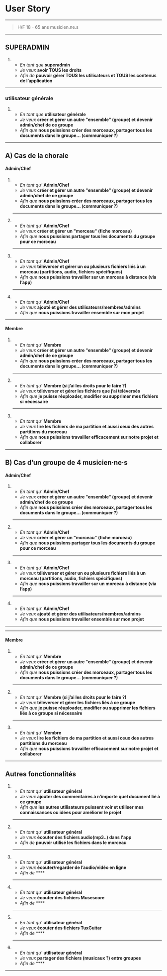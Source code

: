 # User Story

---
> H/F 18 - 65 ans musicien.ne.s
___


<!--* FRENCH VERSION -->

## SUPERADMIN

1.  - *En tant que* **superadmin**
    - *Je veux* **avoir TOUS les droits**
    - *Afin de* **pouvoir gérer TOUS les utilisateurs et TOUS les contenus de l’application**

---

### utilisateur générale

1.  - *En tant que* **utilisateur générale**
    - *Je veux* **créer et gérer un autre "ensemble" (groupe) et devenir admin/chef de ce groupe**
    - *Afin que* **nous puissions créer des morceaux, partager tous les documents dans le groupe… (communiquer ?)**

---

## A) Cas de la chorale

#### Admin/Chef

1.  - *En tant qu’* **Admin/Chef**
    - *Je veux* **créer et gérer un autre "ensemble" (groupe) et devenir admin/chef de ce groupe**
    - *Afin que* **nous puissions créer des morceaux, partager tous les documents dans le groupe… (communiquer ?)**

    ---

2.  - *En tant qu’* **Admin/Chef**
    - *Je veux* **créer et gérer un "morceau" (fiche morceau)**
    - *Afin que* **nous puissions partager tous les documents du groupe pour ce morceau**

    ---

3.  - *En tant qu’* **Admin/Chef**
    - *Je veux* **téléverser et gérer un ou plusieurs fichiers liés à un morceau (partitions, audio, fichiers spécifiques)**
    - *Afin que* **nous puissions travailler sur un morceau à distance (via l’app)**

    ---

4.  - *En tant qu’* **Admin/Chef**
    - *Je veux* **ajouté et gérer des utilisateurs/membres/admins**
    - *Afin que* **nous puissions travailler ensemble sur mon projet**

---

<!-- 4.  - *En tant qu’* **Admin/Chef**
    - *Je veux* **autoriser les utilisateurs de mon groupe à téléverser et gérer un ou plusieurs fichiers liés à un morceau qu’ils ont téléversé**
    - *Afin qu’* **ils puissent réuploader, modifier ou supprimer les fichiers si nécessaire** -->


#### Membre

1.  - *En tant qu’* **Membre**
    - *Je veux* **créer et gérer un autre "ensemble" (groupe) et devenir admin/chef de ce groupe**
    - *Afin que* **nous puissions créer des morceaux, partager tous les documents dans le groupe… (communiquer ?)**

    ---

2.  - *En tant qu’* **Membre (si j’ai les droits pour le faire ?)**
    - *Je veux* **téléverser et gérer les fichiers que j’ai téléversés**
    - *Afin que* **je puisse réuploader, modifier ou supprimer mes fichiers si nécessaire**

    ---

3.  - *En tant qu’* **Membre**
    - *Je veux* **lire les fichiers de ma partition et aussi ceux des autres partitions du morceau**
    - *Afin que* **nous puissions travailler efficacement sur notre projet et collaborer**

---

## B) Cas d’un groupe de 4 musicien·ne·s

#### Admin/Chef

1.  - *En tant qu’* **Admin/Chef**
    - *Je veux* **créer et gérer un autre "ensemble" (groupe) et devenir admin/chef de ce groupe**
    - *Afin que* **nous puissions créer des morceaux, partager tous les documents dans le groupe… (communiquer ?)**

    ---

2.  - *En tant qu’* **Admin/Chef**
    - *Je veux* **créer et gérer un "morceau" (fiche morceau)**
    - *Afin que* **nous puissions partager tous les documents du groupe pour ce morceau**

    ---

3.  - *En tant qu’* **Admin/Chef**
    - *Je veux* **téléverser et gérer un ou plusieurs fichiers liés à un morceau (partitions, audio, fichiers spécifiques)**
    - *Afin que* **nous puissions travailler sur un morceau à distance (via l’app)**

    ---

4.  - *En tant qu’* **Admin/Chef**
    - *Je veux* **ajouté et gérer des utilisateurs/membres/admins**
    - *Afin que* **nous puissions travailler ensemble sur mon projet**

---


<!-- 4.  - *En tant qu’* **Admin/Chef**
    - *Je veux* **autoriser (tous ou un par un, ou les deux ?) les utilisateurs de mon groupe à téléverser et gérer un ou plusieurs fichiers liés à ce groupe**
    - *Afin qu’* **ils puissent réuploader, modifier ou supprimer les fichiers si nécessaire**
 -->
---

#### Membre

1.  - *En tant qu’* **Membre**
    - *Je veux* **créer et gérer un autre "ensemble" (groupe) et devenir admin/chef de ce groupe**
    - *Afin que* **nous puissions créer des morceaux, partager tous les documents dans le groupe… (communiquer ?)**

    ---

2.  - *En tant qu’* **Membre (si j’ai les droits pour le faire ?)**
    - *Je veux* **téléverser et gérer les fichiers liés à ce groupe**
    - *Afin que* **je puisse réuploader, modifier ou supprimer les fichiers liés à ce groupe si nécessaire**

    ---

3.  - *En tant qu’* **Membre**
    - *Je veux* **lire les fichiers de ma partition et aussi ceux des autres partitions du morceau**
    - *Afin que* **nous puissions travailler efficacement sur notre projet et collaborer**

---

## Autres fonctionnalités

1.  - *En tant qu’* **utilisateur général**
    - *Je veux* **ajouter des commentaires à n’importe quel document lié à ce groupe**
    - *Afin que* **les autres utilisateurs puissent voir et utiliser mes connaissances ou idées pour améliorer le projet**

    ---

2.  - *En tant qu’* **utilisateur général**
    - *Je veux* **écouter des fichiers audio(mp3..) dans l'app**
    - *Afin de* **pouvoir utilisé les fichiers dans le morceau**

    ---

3.  - *En tant qu’* **utilisateur général**
    - *Je veux* **écouter/regarder de l’audio/vidéo en ligne**
    - *Afin de* ****

    ---

4.  - *En tant qu’* **utilisateur général**
    - *Je veux* **écouter des fichiers Musescore**
    - *Afin de* ****

    ---

5.  - *En tant qu’* **utilisateur général**
    - *Je veux* **écouter des fichiers TuxGuitar**
    - *Afin de* ****

    ---

6.  - *En tant qu’* **utilisateur général**
    - *Je veux* **partager des fichiers (musicaux ?) entre groupes**
    - *Afin de* ****

---


